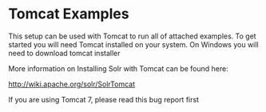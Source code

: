 Tomcat Examples
====================
This setup can be used with Tomcat to run all of attached examples. To get started you will need Tomcat installed on your system. On Windows you will need to download tomcat installer 


More information on Installing Solr with Tomcat can be found here:

http://wiki.apache.org/solr/SolrTomcat

If you are using Tomcat 7, please read this bug report first



